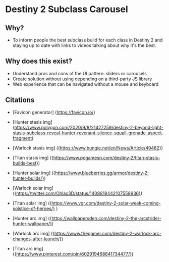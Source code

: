 # Destiny 2 Subclass Carousel

## Why?
- To inform people the best subclass build for each class in Destiny 2 and staying up to date with links to videos talking about why it's the best.

## Why does this exist? 
-  Understand pros and cons of the UI pattern: sliders or carousels
- Create solution without using depending on a third-party JS library
- Web experience that can be navigated without a mouse and keyboard


## Citations
- [Favicon generator] (https://favicon.io/)

- [Hunter stasis img] (https://www.polygon.com/2020/9/8/21427259/destiny-2-beyond-light-stasis-subclass-reveal-hunter-revenant-silence-squall-grenade-aspect-fragment)

- [Warlock stasis img] ({https://www.bungie.net/en/News/Article/49482})

- [Titan stasis img] ({https://www.pcgamesn.com/destiny-2/titan-stasis-builds-best})

- [Hunter solar img] ({https://www.blueberries.gg/armor/destiny-2-hunter-builds/})

- [Warlock solar img] ({https://twitter.com/Ohlac3D/status/1408818442107559936})

- [Titan solar img] ({https://www.vgr.com/destiny-2-solar-week-coming-solstice-of-heroes/}
)
- [Hunter arc img] ({https://wallpapersden.com/destiny-2-the-arcstrider-hunter-wallpaper/})

- [Warlock arc img] ({https://www.thegamer.com/destiny-2-warlock-arc-changes-after-launch/})

- [Titan arc img] ({https://www.pinterest.com/pin/602919468841734477/})
